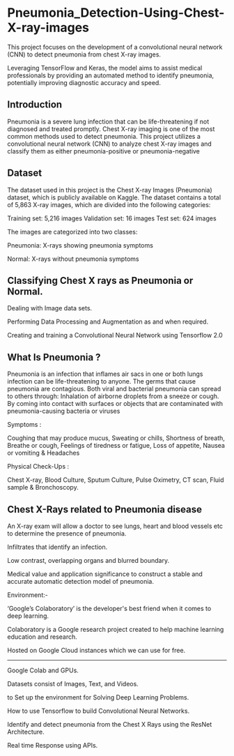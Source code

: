 # Pneumonia_Detection-Using-Chest-X-ray-images

This project focuses on the development of a convolutional neural network (CNN) to detect pneumonia from chest X-ray images.

Leveraging TensorFlow and Keras, the model aims to assist medical professionals by providing an automated method to identify pneumonia, potentially improving diagnostic accuracy and speed.

Introduction
-----------
Pneumonia is a severe lung infection that can be life-threatening if not diagnosed and treated promptly. 
Chest X-ray imaging is one of the most common methods used to detect pneumonia.
This project utilizes a convolutional neural network (CNN) to analyze chest X-ray images and classify them as either pneumonia-positive or pneumonia-negative

Dataset
-------------------------
The dataset used in this project is the Chest X-ray Images (Pneumonia) dataset, which is publicly available on Kaggle. 
The dataset contains a total of 5,863 X-ray images, which are divided into the following categories:

Training set: 5,216 images
Validation set: 16 images
Test set: 624 images

The images are categorized into two classes:

Pneumonia: X-rays showing pneumonia symptoms

Normal: X-rays without pneumonia symptoms


Classifying Chest X rays as Pneumonia or Normal.
----------------------------------------------------

Dealing with Image data sets.

Performing Data Processing and Augmentation as and when required.

Creating and training a Convolutional Neural Network using Tensorflow 2.0

What Is Pneumonia ?
------------------------------

Pneumonia is an infection that inflames air sacs in one or both lungs infection can be life-threatening to anyone.
The germs that cause pneumonia are contagious. 
Both viral and bacterial pneumonia can spread to others through:
Inhalation of airborne droplets from a sneeze or cough.
By coming into contact with surfaces or objects that are contaminated with pneumonia-causing bacteria or viruses

Symptoms :

Coughing that may produce mucus, 
Sweating or chills, 
Shortness of breath, 
Breathe or cough, 
Feelings of tiredness or fatigue, 
Loss of appetite, 
Nausea or vomiting & 
Headaches

Physical Check-Ups :

‌Chest X-ray,
‌Blood Culture,
‌Sputum Culture,
‌Pulse Oximetry,
‌CT scan,
‌Fluid sample & 
‌Bronchoscopy.

Chest X-Rays related to Pneumonia disease
-----------------------------------------------

An X-ray exam will allow a doctor to see lungs, heart and blood vessels etc to determine the presence of pneumonia.

Infiltrates that identify an infection. 

Low contrast, overlapping organs and blurred boundary.

Medical value and application significance to construct a stable and accurate automatic detection model of pneumonia.

Environment:-

‘Google’s Colaboratory’ is the developer's best friend when it comes to deep learning.

Colaboratory is a Google research project created to help machine learning education and research. 

Hosted on Google Cloud instances which we can use for free. 

------------------------------
Google Colab and GPUs.

Datasets consist of  Images, Text, and Videos.

to Set up the environment for Solving Deep Learning Problems. 

How to use Tensorflow to build Convolutional Neural Networks.

Identify and detect pneumonia from the Chest X Rays using the ResNet Architecture.

Real time Response using APIs.


















